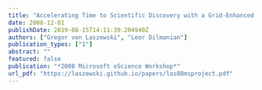 ```yaml
---
title: "Accelerating Time to Scientific Discovery with a Grid-Enhanced Microsoft Project"
date: 2008-12-01
publishDate: 2019-08-15T14:11:39.204940Z
authors: ["Gregor von Laszewski", "Leor Dilmanian"]
publication_types: ["1"]
abstract: ""
featured: false
publication: "*2008 Microsoft eScience Workshop*"
url_pdf: "https://laszewski.github.io/papers/las08msproject.pdf"
---
```


